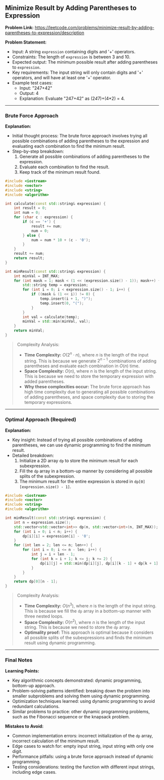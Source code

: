 ## Minimize Result by Adding Parentheses to Expression

**Problem Link:** https://leetcode.com/problems/minimize-result-by-adding-parentheses-to-expression/description

**Problem Statement:**
- Input: A string `expression` containing digits and '+' operators.
- Constraints: The length of `expression` is between 3 and 10.
- Expected output: The minimum possible result after adding parentheses to `expression`.
- Key requirements: The input string will only contain digits and '+' operators, and will have at least one '+' operator.
- Example test cases:
  - Input: "247+42"
  - Output: 4
  - Explanation: Evaluate "247+42" as (2*4*7)+(4*2) = 4.

---

### Brute Force Approach

**Explanation:**
- Initial thought process: The brute force approach involves trying all possible combinations of adding parentheses to the expression and evaluating each combination to find the minimum result.
- Step-by-step breakdown:
  1. Generate all possible combinations of adding parentheses to the expression.
  2. Evaluate each combination to find the result.
  3. Keep track of the minimum result found.

```cpp
#include <iostream>
#include <vector>
#include <string>
#include <algorithm>

int calculate(const std::string& expression) {
    int result = 0;
    int num = 0;
    for (char c : expression) {
        if (c == '+') {
            result += num;
            num = 0;
        } else {
            num = num * 10 + (c - '0');
        }
    }
    result += num;
    return result;
}

int minResult(const std::string& expression) {
    int minVal = INT_MAX;
    for (int mask = 1; mask < (1 << (expression.size() - 1)); mask++) {
        std::string temp = expression;
        for (int i = 0; i < expression.size() - 1; i++) {
            if ((mask & (1 << i)) != 0) {
                temp.insert(i + 1, ")");
                temp.insert(0, "(");
            }
        }
        int val = calculate(temp);
        minVal = std::min(minVal, val);
    }
    return minVal;
}
```

> Complexity Analysis:
> - **Time Complexity:** $O(2^n \cdot n)$, where $n$ is the length of the input string. This is because we generate $2^{n-1}$ combinations of adding parentheses and evaluate each combination in $O(n)$ time.
> - **Space Complexity:** $O(n)$, where $n$ is the length of the input string. This is because we need to store the temporary expression with added parentheses.
> - **Why these complexities occur:** The brute force approach has high time complexity due to generating all possible combinations of adding parentheses, and space complexity due to storing the temporary expressions.

---

### Optimal Approach (Required)

**Explanation:**
- Key insight: Instead of trying all possible combinations of adding parentheses, we can use dynamic programming to find the minimum result.
- Detailed breakdown:
  1. Initialize a 2D array `dp` to store the minimum result for each subexpression.
  2. Fill the `dp` array in a bottom-up manner by considering all possible splits of the subexpression.
  3. The minimum result for the entire expression is stored in `dp[0][expression.size() - 1]`.

```cpp
#include <iostream>
#include <vector>
#include <string>
#include <algorithm>

int minResult(const std::string& expression) {
    int n = expression.size();
    std::vector<std::vector<int>> dp(n, std::vector<int>(n, INT_MAX));
    for (int i = 0; i < n; i++) {
        dp[i][i] = expression[i] - '0';
    }
    for (int len = 2; len <= n; len++) {
        for (int i = 0; i <= n - len; i++) {
            int j = i + len - 1;
            for (int k = i + 1; k <= j; k += 2) {
                dp[i][j] = std::min(dp[i][j], dp[i][k - 1] + dp[k + 1][j]);
            }
        }
    }
    return dp[0][n - 1];
}
```

> Complexity Analysis:
> - **Time Complexity:** $O(n^3)$, where $n$ is the length of the input string. This is because we fill the `dp` array in a bottom-up manner with three nested loops.
> - **Space Complexity:** $O(n^2)$, where $n$ is the length of the input string. This is because we need to store the `dp` array.
> - **Optimality proof:** This approach is optimal because it considers all possible splits of the subexpressions and finds the minimum result using dynamic programming.

---

### Final Notes

**Learning Points:**
- Key algorithmic concepts demonstrated: dynamic programming, bottom-up approach.
- Problem-solving patterns identified: breaking down the problem into smaller subproblems and solving them using dynamic programming.
- Optimization techniques learned: using dynamic programming to avoid redundant calculations.
- Similar problems to practice: other dynamic programming problems, such as the Fibonacci sequence or the knapsack problem.

**Mistakes to Avoid:**
- Common implementation errors: incorrect initialization of the `dp` array, incorrect calculation of the minimum result.
- Edge cases to watch for: empty input string, input string with only one digit.
- Performance pitfalls: using a brute force approach instead of dynamic programming.
- Testing considerations: testing the function with different input strings, including edge cases.
